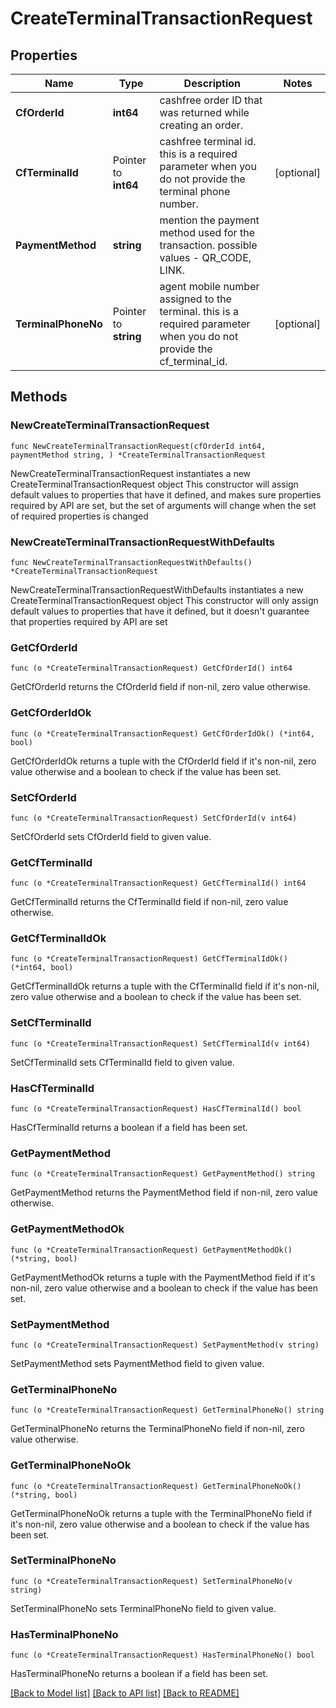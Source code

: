 # CreateTerminalTransactionRequest

## Properties

Name | Type | Description | Notes
------------ | ------------- | ------------- | -------------
**CfOrderId** | **int64** | cashfree order ID that was returned while creating an order. | 
**CfTerminalId** | Pointer to **int64** | cashfree terminal id. this is a required parameter when you do not provide the terminal phone number. | [optional] 
**PaymentMethod** | **string** | mention the payment method used for the transaction. possible values - QR_CODE, LINK. | 
**TerminalPhoneNo** | Pointer to **string** | agent mobile number assigned to the terminal. this is a required parameter when you do not provide the cf_terminal_id. | [optional] 

## Methods

### NewCreateTerminalTransactionRequest

`func NewCreateTerminalTransactionRequest(cfOrderId int64, paymentMethod string, ) *CreateTerminalTransactionRequest`

NewCreateTerminalTransactionRequest instantiates a new CreateTerminalTransactionRequest object
This constructor will assign default values to properties that have it defined,
and makes sure properties required by API are set, but the set of arguments
will change when the set of required properties is changed

### NewCreateTerminalTransactionRequestWithDefaults

`func NewCreateTerminalTransactionRequestWithDefaults() *CreateTerminalTransactionRequest`

NewCreateTerminalTransactionRequestWithDefaults instantiates a new CreateTerminalTransactionRequest object
This constructor will only assign default values to properties that have it defined,
but it doesn't guarantee that properties required by API are set

### GetCfOrderId

`func (o *CreateTerminalTransactionRequest) GetCfOrderId() int64`

GetCfOrderId returns the CfOrderId field if non-nil, zero value otherwise.

### GetCfOrderIdOk

`func (o *CreateTerminalTransactionRequest) GetCfOrderIdOk() (*int64, bool)`

GetCfOrderIdOk returns a tuple with the CfOrderId field if it's non-nil, zero value otherwise
and a boolean to check if the value has been set.

### SetCfOrderId

`func (o *CreateTerminalTransactionRequest) SetCfOrderId(v int64)`

SetCfOrderId sets CfOrderId field to given value.


### GetCfTerminalId

`func (o *CreateTerminalTransactionRequest) GetCfTerminalId() int64`

GetCfTerminalId returns the CfTerminalId field if non-nil, zero value otherwise.

### GetCfTerminalIdOk

`func (o *CreateTerminalTransactionRequest) GetCfTerminalIdOk() (*int64, bool)`

GetCfTerminalIdOk returns a tuple with the CfTerminalId field if it's non-nil, zero value otherwise
and a boolean to check if the value has been set.

### SetCfTerminalId

`func (o *CreateTerminalTransactionRequest) SetCfTerminalId(v int64)`

SetCfTerminalId sets CfTerminalId field to given value.

### HasCfTerminalId

`func (o *CreateTerminalTransactionRequest) HasCfTerminalId() bool`

HasCfTerminalId returns a boolean if a field has been set.

### GetPaymentMethod

`func (o *CreateTerminalTransactionRequest) GetPaymentMethod() string`

GetPaymentMethod returns the PaymentMethod field if non-nil, zero value otherwise.

### GetPaymentMethodOk

`func (o *CreateTerminalTransactionRequest) GetPaymentMethodOk() (*string, bool)`

GetPaymentMethodOk returns a tuple with the PaymentMethod field if it's non-nil, zero value otherwise
and a boolean to check if the value has been set.

### SetPaymentMethod

`func (o *CreateTerminalTransactionRequest) SetPaymentMethod(v string)`

SetPaymentMethod sets PaymentMethod field to given value.


### GetTerminalPhoneNo

`func (o *CreateTerminalTransactionRequest) GetTerminalPhoneNo() string`

GetTerminalPhoneNo returns the TerminalPhoneNo field if non-nil, zero value otherwise.

### GetTerminalPhoneNoOk

`func (o *CreateTerminalTransactionRequest) GetTerminalPhoneNoOk() (*string, bool)`

GetTerminalPhoneNoOk returns a tuple with the TerminalPhoneNo field if it's non-nil, zero value otherwise
and a boolean to check if the value has been set.

### SetTerminalPhoneNo

`func (o *CreateTerminalTransactionRequest) SetTerminalPhoneNo(v string)`

SetTerminalPhoneNo sets TerminalPhoneNo field to given value.

### HasTerminalPhoneNo

`func (o *CreateTerminalTransactionRequest) HasTerminalPhoneNo() bool`

HasTerminalPhoneNo returns a boolean if a field has been set.


[[Back to Model list]](../README.md#documentation-for-models) [[Back to API list]](../README.md#documentation-for-api-endpoints) [[Back to README]](../README.md)


